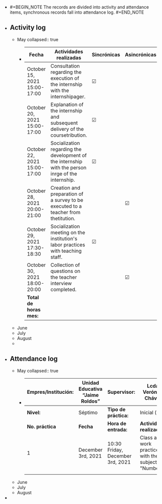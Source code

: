 - #+BEGIN_NOTE
  The records are divided into activity and attendance items, synchronous records fall into attendance log.
  #+END_NOTE
- ## Activity log
	- May
	  collapsed:: true
		- |**Fecha**                    | **Actividades realizadas**                                                                         | **Sincrónicas**        | **Asincrónicas**         | **Horas**         | **Observaciones**        |
		  | ---------------------------- | -------------------------------------------------------------------------------------------------- | --------------- | ---------------- | --------- | ----------------- |
		  | October 15, 2021 15:00-17:00 | Consultation regarding the execution of the internship with the internshipager.                    | ☑               |                  | 2         |                   |
		  | October 20, 2021 15:00-17:00 | Explanation of the internship and subsequent delivery of the coursetribution.                      | ☑               |                  | 2         |                   |
		  | October 22, 2021 15:00-17:00 | Socialization regarding the development of the internship with the person inrge of the internship. | ☑               |                  | 2         |                   |
		  | October 28, 2021 20:00-21:00 | Creation and preparation of a survey to be executed to a teacher from thetitution.                 |                 | ☑                | 1         |                   |
		  | October 29, 2021 17:30-18:30 | Socialization meeting on the institution's labor practices with teaching staff.                    | ☑               |                  | 1         |                   |
		  | October 30, 2021 18:00-20:00 | Collection of questions on the teacher interview completed.                                        |                 | ☑                | 2         |                   |
		  | **Total de horas mes:**      |                                                                                                    |                 |                  | 10        |                   |
	- June
	- July
	- August
	-
- ## Attendance log
	- May
	  collapsed:: true
		- |**Empres/Institución:** |Unidad Educativa “Jaime Roldos” |**Supervisor:**|Lcda. Verónica Chávez|**Practicante:**|Luiggy Andrés García Flores        |
		  |--|--|--|--|--|--|
		  |**Nivel:** |Séptimo|**Tipo de práctica:** |Inicial ( ) |Profesionalizante  (X) |Profesionalizante avanzada ( )|
		  |**No. práctica**|**Fecha**|**Hora de entrada:**|**Actividad realizada:**|**Hora de salida:**|**Observaciones**|
		  |1|December 3rd, 2021|10:30 Friday, December 3rd, 2021|Class as a work practice with the subject "Numbers".|11:30 Friday, December 3rd, 2021||
		  |||||||
	- June
	- July
	- August
-